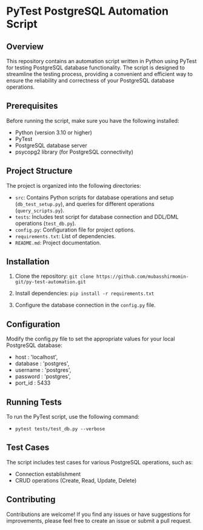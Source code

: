 # PyTest PostgreSQL Automation Script

## Overview

This repository contains an automation script written in Python using PyTest for testing PostgreSQL database functionality. The script is designed to streamline the testing process, providing a convenient and efficient way to ensure the reliability and correctness of your PostgreSQL database operations.

## Prerequisites

Before running the script, make sure you have the following installed:

- Python (version 3.10 or higher)
- PyTest
- PostgreSQL database server
- psycopg2 library (for PostgreSQL connectivity)

## Project Structure

The project is organized into the following directories:

- `src`: Contains Python scripts for database operations and setup (`db_test_setup.py`), and queries for different operations (`query_scripts.py`).
- `tests`: Includes test script for database connection and DDL/DML operations (`test_db.py`).
- `config.py`: Configuration file for project options.
- `requirements.txt`: List of dependencies.
- `README.md`: Project documentation.

## Installation

1. Clone the repository:
   `git clone https://github.com/mubasshirmomin-git/py-test-automation.git`

2. Install dependencies:
   `pip install -r requirements.txt`

3. Configure the database connection in the `config.py` file.

## Configuration

Modify the config.py file to set the appropriate values for your local PostgreSQL database:

- host : 'localhost',
- database : 'postgres',
- username : 'postgres',
- password : 'postgres',
- port_id : 5433

## Running Tests

To run the PyTest script, use the following command:

- `pytest tests/test_db.py --verbose`

## Test Cases

The script includes test cases for various PostgreSQL operations, such as:

- Connection establishment
- CRUD operations (Create, Read, Update, Delete)

## Contributing

Contributions are welcome! If you find any issues or have suggestions for improvements, please feel free to create an issue or submit a pull request.
